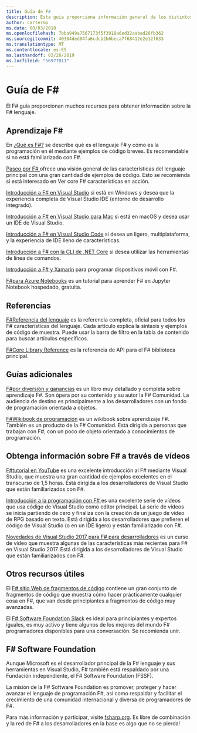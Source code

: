```yaml
---
title: Guía de F#
description: Esta guía proporciona información general de los distintos materiales de aprendizaje para F#, un lenguaje de programación funcional que se ejecuta en. NET.
author: cartermp
ms.date: 08/03/2018
ms.openlocfilehash: 7bba949a7567173f5f3918a6ed32aabad26fb362
ms.sourcegitcommit: 40364ded04fa6cdcb2b6beca7f68412e2e12f633
ms.translationtype: MT
ms.contentlocale: es-ES
ms.lasthandoff: 02/28/2019
ms.locfileid: "56977011"
---
```

# <a name="f-guide"></a>Guía de F#

El F# guía proporcionan muchos recursos para obtener información sobre la F# lenguaje.

## <a name="learning-f"></a>Aprendizaje F\#

En [¿Qué es F#?](what-is-fsharp.md) se describe qué es el lenguaje F# y cómo es la programación en él mediante ejemplos de código breves. Es recomendable si no está familiarizado con F#.

[Paseo por F# ](tour.md) ofrece una visión general de las características del lenguaje principal con una gran cantidad de ejemplos de código. Esto se recomienda si está interesado en Ver core F# características en acción.

[Introducción a F# en Visual Studio](get-started/get-started-visual-studio.md) si está en Windows y desea que la experiencia completa de Visual Studio IDE (entorno de desarrollo integrado).

[Introducción a F# en Visual Studio para Mac](get-started/get-started-with-visual-studio-for-mac.md) si está en macOS y desea usar un IDE de Visual Studio.

[Introducción a F# en Visual Studio Code](get-started/get-started-vscode.md) si desea un ligero, multiplataforma, y la experiencia de IDE lleno de características.

[Introducción a F# con la CLI de .NET Core](get-started/get-started-command-line.md) si desea utilizar las herramientas de línea de comandos.

[Introducción a F# y Xamarin](https://docs.microsoft.com/xamarin/cross-platform/platform/fsharp/) para programar dispositivos móvil con F#.

[F#para Azure Notebooks](https://notebooks.azure.com/Microsoft/libraries/samples/html/FSharp%20for%20Azure%20Notebooks.ipynb) es un tutorial para aprender F# en Jupyter Notebook hospedado, gratuita.

## <a name="references"></a>Referencias

[F#Referencia del lenguaje](language-reference/index.md) es la referencia completa, oficial para todos los F# características del lenguaje. Cada artículo explica la sintaxis y ejemplos de código de muestra. Puede usar la barra de filtro en la tabla de contenido para buscar artículos específicos.

[F#Core Library Reference](https://msdn.microsoft.com/visualfsharpdocs/conceptual/fsharp-core-library-reference) es la referencia de API para el F# biblioteca principal.

## <a name="additional-guides"></a>Guías adicionales

[F#por diversión y ganancias](https://swlaschin.gitbooks.io/fsharpforfunandprofit/content/) es un libro muy detallado y completa sobre aprendizaje F#. Son ópera por su contenido y su autor la F# Comunidad. La audiencia de destino es principalmente a los desarrolladores con un fondo de programación orientada a objetos.

[F#Wikibook de programación](https://en.wikibooks.org/wiki/F_Sharp_Programming) es un wikibook sobre aprendizaje F#. También es un producto de la F# Comunidad. Está dirigida a personas que trabajan con F#, con un poco de objeto orientado a conocimientos de programación.

## <a name="learn-f-through-videos"></a>Obtenga información sobre F# a través de vídeos

[F#tutorial en YouTube](https://www.youtube.com/watch?v=c7eNDJN758U) es una excelente introducción al F# mediante Visual Studio, que muestra una gran cantidad de ejemplos excelentes en el transcurso de 1,5 horas. Está dirigida a los desarrolladores de Visual Studio que están familiarizados con F#.

[Introducción a la programación con F# ](https://www.youtube.com/watch?v=Teak30_pXHk&list=PLEoMzSkcN8oNiJ67Hd7oRGgD1d4YBxYGC) es una excelente serie de vídeos que usa código de Visual Studio como editor principal. La serie de vídeos se inicia partiendo de cero y finaliza con la creación de un juego de vídeo de RPG basado en texto. Está dirigida a los desarrolladores que prefieren el código de Visual Studio (o en un IDE ligero) y están familiarizado con F#.

[Novedades de Visual Studio 2017 para F# para desarrolladores](https://www.linkedin.com/learning/what-s-new-in-visual-studio-2017-for-f-sharp-for-developers) es un curso de vídeo que muestra algunas de las características más recientes para F# en Visual Studio 2017. Está dirigida a los desarrolladores de Visual Studio que están familiarizados con F#.

## <a name="other-useful-resources"></a>Otros recursos útiles

El [ F# sitio Web de fragmentos de código](http://www.fssnip.net) contiene un gran conjunto de fragmentos de código que muestra cómo hacer prácticamente cualquier cosa en F#, que van desde principiantes a fragmentos de código muy avanzadas.

El [ F# Software Foundation Slack](https://fsharp.org/guides/slack/) es ideal para principiantes y expertos iguales, es muy activo y tiene algunos de los mejores del mundo F# programadores disponibles para una conversación. Se recomienda unir.

## <a name="the-f-software-foundation"></a>F# Software Foundation

Aunque Microsoft es el desarrollador principal de la F# lenguaje y sus herramientas en Visual Studio, F# también está respaldado por una Fundación independiente, el F# Software Foundation (FSSF).

La misión de la F# Software Foundation es promover, proteger y hacer avanzar el lenguaje de programación F#, así como respaldar y facilitar el crecimiento de una comunidad internacional y diversa de programadores de F#.

Para más información y participar, visite [fsharp.org](https://fsharp.org). Es libre de combinación y la red de F# a los desarrolladores en la base es algo que no se pierda!
